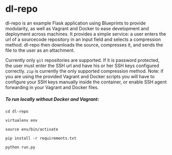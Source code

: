 # dl-repo
dl-repo is an example Flask application using Blueprints to provide modularity, as well as Vagrant and Docker to ease development and deployment across machines. It provides a simple service: a user enters the url of a sourcecode repository in an input field and selects a compression method. dl-repo then downloads the source, compresses it, and sends the file to the user as an attachment. 

Currently only `git` repositories are supported. If it is password protected, the user must enter the SSH url and have his or her SSH keys configured correctly. `zip` is currently the only supported compression method. Note: if you are using the provided Vagrant and Docker scripts you will have to configure your SSH keys manually inside the container, or enable SSH agent forwarding in your Vagrant and Docker files. 

##### To run locally without Docker and Vagrant: #####
`cd dl-repo`

`virtualenv env`

`source env/bin/activate`

`pip install -r requirements.txt`

`python run.py`
